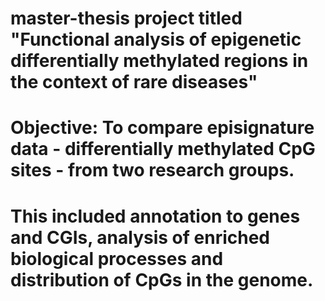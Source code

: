 # master-thesis project titled "Functional analysis of epigenetic differentially methylated regions in the context of rare diseases"

# Objective: To compare episignature data - differentially methylated CpG sites - from two research groups.

# This included annotation to genes and CGIs, analysis of enriched biological processes and distribution of CpGs in the genome. 
